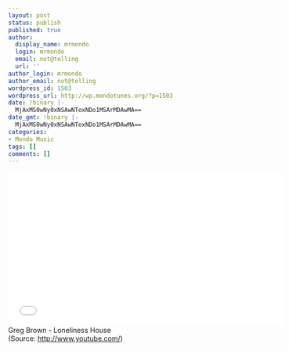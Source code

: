 ```yaml
---
layout: post
status: publish
published: true
author:
  display_name: mrmondo
  login: mrmondo
  email: not@telling
  url: ''
author_login: mrmondo
author_email: not@telling
wordpress_id: 1503
wordpress_url: http://wp.mondotunes.org/?p=1503
date: !binary |-
  MjAxMS0wNy0xNSAwNToxNDo1MSArMDAwMA==
date_gmt: !binary |-
  MjAxMS0wNy0xNSAwNToxNDo1MSArMDAwMA==
categories:
- Mondo Music
tags: []
comments: []
---
```

<iframe width="560" height="315" src="//www.youtube.com/embed/trVS3pXxf-0" frameborder="0"> </iframe>
Greg Brown - Loneliness House
<div class="attribution">(<span>Source:</span> <a href="http://www.youtube.com/">http://www.youtube.com/</a>)</div>
